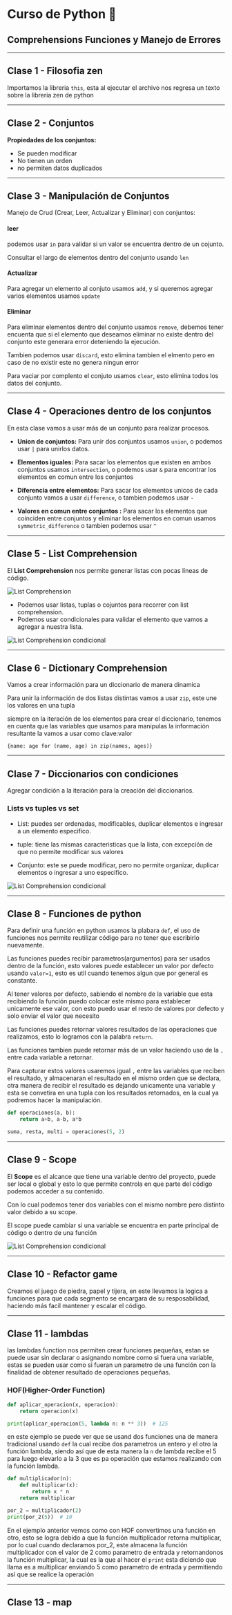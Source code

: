 # Curso de Python 🐍 
## Comprehensions Funciones y Manejo de Errores

---

## Clase 1 - Filosofia zen

Importamos la libreria `this`, esta al ejecutar el archivo nos regresa un texto sobre la libreria zen de python

---

## Clase 2 - Conjuntos

**Propiedades de los conjuntos:**
- Se pueden modificar
- No tienen un orden
- no permiten datos duplicados

---

## Clase 3 - Manipulación de Conjuntos

Manejo de Crud (Crear, Leer, Actualizar y Eliminar) con conjuntos:

#### leer

podemos usar `in` para validar si un valor se encuentra dentro de un cojunto.

Consultar el largo de elementos dentro del conjunto usando `len`

#### Actualizar
Para agregar un elemento al conjuto usamos `add`, y si queremos agregar varios elementos usamos `update`

#### Eliminar

Para eliminar elementos dentro del conjunto usamos `remove`, debemos tener encuenta que si el elemento que deseamos eliminar no existe dentro del conjunto este generara error deteniendo la ejecución.

Tambien podemos usar `discard`, esto elimina tambien el elmento pero en caso de no existir este no genera ningun error 

Para vaciar por complento el conjuto usamos `clear`, esto elimina todos los datos del conjunto.

---

## Clase 4 - Operaciones dentro de los conjuntos

En esta clase vamos a usar más de un conjunto para realizar procesos.

- **Union de conjuntos:** Para unir dos conjuntos usamos `union`, o podemos usar `|` para unirlos datos.

- **Elementos iguales:** Para sacar los elementos que existen en ambos conjuntos usamos `intersection`, o podemos usar `&` para encontrar los elementos en comun entre los conjuntos

- **Diferencia entre elementos:** Para sacar los elementos unicos de cada conjunto vamos a usar `difference`, o tambien podemos usar `-`

- **Valores en comun entre conjuntos :** Para sacar los elementos que coinciden entre conjuntos y eliminar los elementos en comun usamos `symmetric_difference` o tambien podemos usar `^`

---

## Clase 5 - List Comprehension

El **List Comprehension** nos permite generar listas con pocas líneas de código.

![List Comprehension](/pantallazos/list_comprehension.png)

- Podemos usar listas, tuplas o cojuntos para recorrer con list comprehension.
- Podemos usar condicionales para validar el elemento que vamos a agregar a nuestra lista.

![List Comprehension condicional](/pantallazos/list_comprehension_condicional.png)

---

## Clase 6 - Dictionary Comprehension

Vamos a crear información para un diccionario de manera dinamica

Para unir la información de dos listas distintas vamos a usar `zip`, este une los valores en una tupla

siempre en la iteración de los elementos para crear el diccionario, tenemos en cuenta que las variables que usamos para manipulas la información resultante la vamos a usar como clave:valor

`{name: age for (name, age) in zip(names, ages)}`

---

## Clase 7 - Diccionarios con condiciones 

Agregar condición a la iteración para la creación del diccionarios.

### Lists vs tuples vs set

- List: puedes ser ordenadas, modificables, duplicar elementos e ingresar a un elemento especifico.

- tuple: tiene las mismas caracteristicas que la lista, con excepción de que no permite modificar sus valores

- Conjunto: este se puede modificar, pero no permite organizar, duplicar elementos o ingresar a uno especifico.

![List Comprehension condicional](/pantallazos/clase-7.png)

---

## Clase 8 - Funciones de python

Para definir una función en python usamos la plabara `def`, el uso de funciones nos permite reutilizar código para no tener que escribirlo nuevamente.

Las funciones puedes recibir parametros(argumentos) para ser usados dentro de la función, esto valores puede establecer un valor por defecto usando `valor=1`, esto es util cuando tenemos algun que por general es constante.

Al tener valores por defecto, sabiendo el nombre de la variable que esta recibiendo la función puedo colocar este mismo para establecer unicamente ese valor, con esto puedo usar el resto de valores por defecto y solo enviar el valor que necesito

Las funciones puedes retornar valores resultados de las operaciones que realizamos, esto lo logramos con la palabra `return`.

Las funciones tambien puede retornar más de un valor haciendo uso de la `,` entre cada variable a retornar.

Para capturar estos valores usaremos igual `,` entre las variables que reciben el resultado, y almacenaran el resultado en el mismo orden que se declara, otra manera de recibir el resultado es dejando unicamente una variable y esta se convetira en una tupla con los resultados retornados, en la cual ya podremos hacer la manipulación.

```Python
def operaciones(a, b):
    return a+b, a-b, a*b

suma, resta, multi = operaciones(5, 2)

```

---

## Clase 9 - Scope

El **Scope** es el alcance que tiene una variable dentro del proyecto, puede ser local o global y esto lo que permite controla en que parte del código podemos acceder a su contenido.

Con lo cual podemos tener dos variables con el mismo nombre pero distinto valor debido a su scope.

El scope puede cambiar si una variable se encuentra en parte principal de código o dentro de una función

![List Comprehension condicional](/pantallazos/clase-9.png)

---

## Clase 10 - Refactor game

Creamos el juego de piedra, papel y tijera, en este llevamos la logica a funciones para que cada segmento se encargara de su resposabilidad, haciendo más facil mantener y escalar el código.

---

## Clase 11 - lambdas

las lambdas function nos permiten crear funciones pequeñas, estan se puede usar sin declarar o asignando nombre como si fuera una variable, estas se pueden usar como si fueran un parametro de una función con la finalidad de obtener resultado de operaciones pequeñas.

### HOF(Higher-Order Function)

```python
def aplicar_operacion(x, operacion):
    return operacion(x)

print(aplicar_operacion(5, lambda n: n ** 3))  # 125
```

en este ejemplo se puede ver que se usand dos funciones una de manera tradicional usando `def` la cual recibe dos parametros un entero y el otro la función lambda, siendo así que de esta manera la `n` de lambda recibe el 5 para luego elevarlo a la 3 que es pa operación que estamos realizando con la función lambda.

```python
def multiplicador(n):
    def multiplicar(x):
        return x * n
    return multiplicar

por_2 = multiplicador(2)
print(por_2(5))  # 10

```

En el ejemplo anterior vemos como con HOF convertimos una función en otro, esto se logra debido a que la función multiplicador retorna multiplicar, por lo cual cuando declaramos por_2, este almacena la función multiplicador con el valor de 2 como parametro de entrada y retornandonos la función multiplicar, la cual es la que al hacer el `print` esta diciendo que llama es a multiplicar enviando 5 como parametro de entrada y permitiendo así que se realice la operación

---

## Clase 13 - map

 
